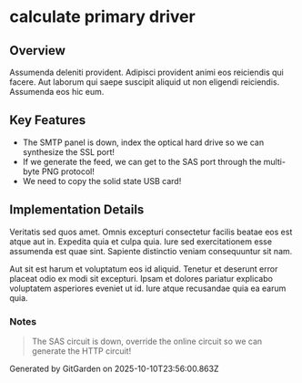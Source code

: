# calculate primary driver

## Overview
Assumenda deleniti provident. Adipisci provident animi eos reiciendis qui facere. Aut laborum qui saepe suscipit aliquid ut non eligendi reiciendis. Assumenda eos hic eum.

## Key Features
- The SMTP panel is down, index the optical hard drive so we can synthesize the SSL port!
- If we generate the feed, we can get to the SAS port through the multi-byte PNG protocol!
- We need to copy the solid state USB card!

## Implementation Details
Veritatis sed quos amet. Omnis excepturi consectetur facilis beatae eos est atque aut in. Expedita quia et culpa quia. Iure sed exercitationem esse assumenda est quae sint. Sapiente distinctio veniam consequuntur sit nam.
 Aut sit est harum et voluptatum eos id aliquid. Tenetur et deserunt error placeat odio ex modi sit excepturi. Ipsam et dolores pariatur explicabo voluptatem asperiores eveniet ut id. Iure atque recusandae quia ea earum quia.

### Notes
> The SAS circuit is down, override the online circuit so we can generate the HTTP circuit!

Generated by GitGarden on 2025-10-10T23:56:00.863Z